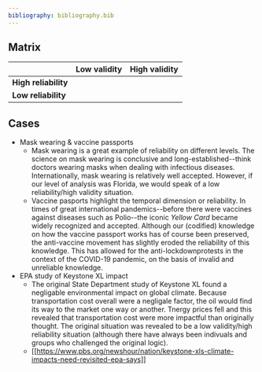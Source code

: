 ```yaml
---
bibliography: bibliography.bib
---
```


## Matrix

</br>                   | Low validity      | High validity
---                     | ---               | ---
**High reliability**    |                   |
**Low reliability**     |                   |

## Cases

* Mask wearing & vaccine passports
    * Mask wearing is a great example of reliability on different levels. The science on mask wearing is conclusive and long-established--think doctors wearing masks when dealing with infectious diseases. Internationally, mask wearing is relatively well accepted. However, if our level of analysis was Florida, we would speak of a low reliability/high validity situation.
    * Vaccine pasports highlight the temporal dimension or reliability. In times of great international pandemics--before there were vaccines against diseases such as Polio--the iconic _Yellow Card_ became widely recognized and accepted. Although our (codified) knowledge on how the vaccine passport works has of course been preserved, the anti-vaccine movement has slightly eroded the reliability of this knowledge. This has allowed for the anti-lockdownprotests in the context of the COVID-19 pandemic, on the basis of invalid and unreliable knowledge.
* EPA study of Keystone XL impact
    * The original State Department study of Keystone XL found a negligable environmental impact on global climate. Because transportation cost overall were a negligale factor, the oil would find its way to the market one way or another. Tnergy prices fell and this revealed that transportation cost were more impactful than originally thought. The original situation was revealed to be a low validity/high reliability situation (although there have always been indivuals and groups who challenged the original logic).
    * [[https://www.pbs.org/newshour/nation/keystone-xls-climate-impacts-need-revisited-epa-says]]